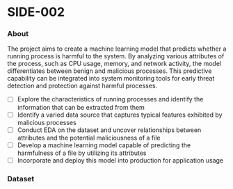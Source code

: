 # SIDE-002

### About

The project aims to create a machine learning model that predicts whether a running process is harmful to the system. By analyzing various attributes of the process, such as CPU usage, memory, and network activity, the model differentiates between benign and malicious processes. This predictive capability can be integrated into system monitoring tools for early threat detection and protection against harmful processes.

- [ ] Explore the characteristics of running processes and identify the information that can be extracted from them
- [ ] Identify a varied data source that captures typical features exhibited by malicious processes
- [ ] Conduct EDA on the dataset and uncover relationships between attributes and the potential maliciousness of a file
- [ ] Develop a machine learning model capable of predicting the harmfulness of a file by utilizing its attributes
- [ ] Incorporate and deploy this model into production for application usage

### Dataset


